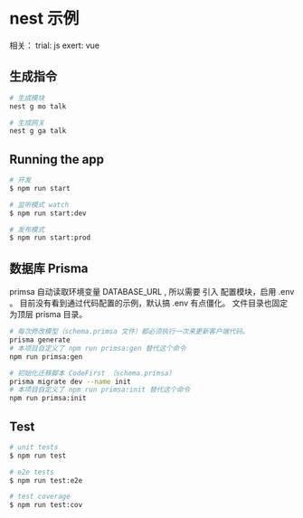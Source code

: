 # nest 示例

相关：
trial: js
exert: vue

## 生成指令

```bash
# 生成模块
nest g mo talk

# 生成网关
nest g ga talk
```

## Running the app

```bash
# 开发
$ npm run start

# 监听模式 watch
$ npm run start:dev

# 发布模式
$ npm run start:prod
```

## 数据库 Prisma

primsa 自动读取环境变量 DATABASE_URL , 所以需要 引入 配置模块，启用 .env 。
目前没有看到通过代码配置的示例，默认搞 .env 有点僵化。
文件目录也固定为顶层 prisma 目录。

```bash
# 每次修改模型（schema.primsa 文件）都必须执行一次来更新客户端代码。
prisma generate
# 本项目自定义了 npm run primsa:gen 替代这个命令
npm run primsa:gen
```

```bash
# 初始化迁移脚本 CodeFirst （schema.primsa）
prisma migrate dev --name init
# 本项目自定义了 npm run primsa:init 替代这个命令
npm run primsa:init 
```

## Test

```bash
# unit tests
$ npm run test

# e2e tests
$ npm run test:e2e

# test coverage
$ npm run test:cov
```
